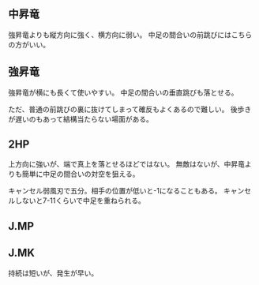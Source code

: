 ## 中昇竜

強昇竜よりも縦方向に強く、横方向に弱い。
中足の間合いの前跳びにはこちらの方がいい。

## 強昇竜

強昇竜が横にも長くて使いやすい。
中足の間合いの垂直跳びも落とせる。

ただ、普通の前跳びの裏に抜けてしまって確反もよくあるので難しい。
後歩きが遅いのもあって結構当たらない場面がある。

## 2HP

上方向に強いが、端で真上を落とせるほどではない。
無敵はないが、中昇竜よりも簡単に中足の間合いの対空を狙える。

キャンセル弱風刃で五分。相手の位置が低いと-1になることもある。
キャンセルしないと7-11くらいで中足を重ねられる。

## J.MP

## J.MK

持続は短いが、発生が早い。
